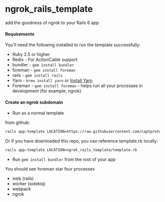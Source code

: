 # ngrok_rails_template

add the goodness of ngrok to your Rails 6 app

#### Requirements

You'll need the following installed to run the template successfully:

- Ruby 2.5 or higher
- Redis - For ActionCable support
- bundler - `gem install bundler`
- foreman - `gem install foreman`
- rails - `gem install rails`
- Yarn - `brew install yarn` or [Install Yarn](https://yarnpkg.com/en/docs/install)
- Foreman - `gem install foreman` - helps run all your processes in development (for example, ngrok)

#### Create an ngrok subdomain

- Run as a normal template

from github:

```bash
rails app:template LOCATION=https://raw.githubusercontent.com/captproton/ngrok_rails_template/master/template.rb
```

Or if you have downloaded this repo, you can reference template.rb locally:

```bash
rails app:template LOCATION=ngrok_rails_template/template.rb
```

- Run `gem install bundler` from the root of your app

You should see foreman star four processes

- web (rails)
- worker (sidekiq)
- webpack
- ngrok
